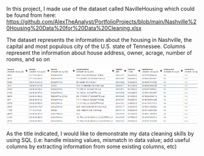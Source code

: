 In this project, I made use of the dataset called NavilleHousing which could be found from here: https://github.com/AlexTheAnalyst/PortfolioProjects/blob/main/Nashville%20Housing%20Data%20for%20Data%20Cleaning.xlsx

The dataset represents the information about the housing in Nashville, the capital and most populous city of the U.S. state of Tennessee. Columns represent the information about 
house address, owner, acrage, number of rooms, and so on

![Examples of some rows in the NashvilleHousing dataset](images/nashvilleHousing%20table%20examples.png)

	
As the title indicated, I would like to demonstrate my data cleaning skills by using SQL (i.e: handle missing values, mismatch in data value;  add useful columns by extracting information from some existing columns, etc)



